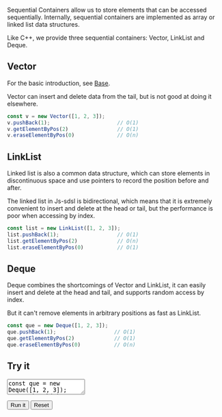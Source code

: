 Sequential Containers allow us to store elements that can be accessed sequentially. Internally, sequential containers are implemented as array or linked list data structures.

Like C++, we provide three sequential containers: Vector, LinkList and Deque.

## Vector

For the basic introduction, see [Base](/start/base.md).

Vector can insert and delete data from the tail, but is not good at doing it elsewhere.

```typescript
const v = new Vector([1, 2, 3]);
v.pushBack(1);                      // O(1)
v.getElementByPos(2)                // O(1)
v.eraseElementByPos(0)              // O(n)
```

## LinkList

Linked list is also a common data structure, which can store elements in discontinuous space and use pointers to record the position before and after.

The linked list in Js-sdsl is bidirectional, which means that it is extremely convenient to insert and delete at the head or tail, but the performance is poor when accessing by index.

```typescript
const list = new LinkList([1, 2, 3]);
list.pushBack(1);                   // O(1)
list.getElementByPos(2)             // O(n)
list.eraseElementByPos(0)           // O(1)
```

## Deque

Deque combines the shortcomings of Vector and LinkList, it can easily insert and delete at the head and tail, and supports random access by index.

But it can't remove elements in arbitrary positions as fast as LinkList.

```typescript
const que = new Deque([1, 2, 3]);
que.pushBack(1);                   // O(1)
que.getElementByPos(2)             // O(1)
que.eraseElementByPos(0)           // O(n)
```


## Try it

<p>
<textarea id='input'>
const que = new Deque([1, 2, 3]);
que.pushBack(1);                   // O(1)
que.getElementByPos(2)             // O(1)
que.eraseElementByPos(0)           // O(n)
console.log(
    que.getElementByPos(1)
);                                 // 3
</textarea>
</p>

<div id='output'></div>

<button id='run'>Run it</button>
<button id='reset'>Reset</button>
